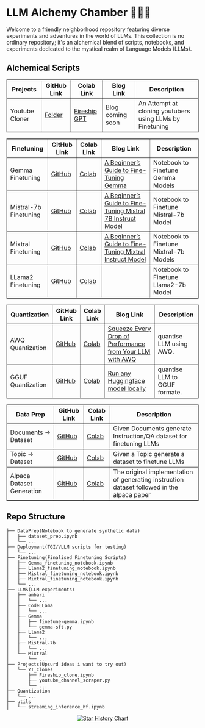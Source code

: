 # LLM Alchemy Chamber 🧙‍♂️✨

Welcome to a friendly neighborhood repository featuring diverse experiments and adventures in the world of LLMs. This collection is no ordinary repository; it's an alchemical blend of scripts, notebooks, and experiments dedicated to the mystical realm of Language Models (LLMs).


## Alchemical Scripts

<table border="1">
    <tr>
        <th>Projects</th>
        <th>GitHub Link</th>
        <th>Colab Link</th>
        <th>Blog Link</th>
        <th>Description</th>
    </tr>
    <tr>
        <td>Youtube Cloner</td>
        <td><a href="https://github.com/adithya-s-k/LLM-Alchemy-Chamber/tree/main/Projects/YT_Clones">Folder</a></td>
        <td><a href="https://colab.research.google.com/github/adithya-s-k/LLM-Alchemy-Chamber/blob/main/Projects/YT_Clones/Fireship_clone.ipynb">Fireship GPT</a></td>
        <td>Blog coming soon</td>
        <td>An Attempt at cloning youtubers using LLMs by Finetuning</td>
    </tr>
</table>



<table border="1">
    <tr>
        <th>Finetuning</th>
        <th>GitHub Link</th>
        <th>Colab Link</th>
        <th>Blog Link</th>
        <th>Description</th>
    </tr>
    <tr>
        <td>Gemma Finetuning</td>
        <td><a href="https://github.com/adithya-s-k/LLM-Cookbook/blob/main/Finetuning/Gemma_finetuning_notebook.ipynb">GitHub</a></td>
        <td><a href="https://colab.research.google.com/github/adithya-s-k/LLM-Cookbook/blob/main/Finetuning/Gemma_finetuning_notebook.ipynb">Colab</a></td>
        <td><a href="https://medium.com/@adithyask/a-beginners-guide-to-fine-tuning-gemma-0444d46d821c">A Beginner’s Guide to Fine-Tuning Gemma</a></td>
        <td>Notebook to Finetune Gemma Models</td>
    </tr>
    <tr>
        <td>Mistral-7b Finetuning</td>
        <td><a href="https://github.com/adithya-s-k/LLM-Cookbook/blob/main/Finetuning/Mistral_finetuning_notebook.ipynb">GitHub</a></td>
        <td><a href="https://colab.research.google.com/github/adithya-s-k/LLM-Cookbook/blob/main/Finetuning/Mistral_finetuning_notebook.ipynb">Colab</a></td>
        <td><a href="https://adithyask.medium.com/a-beginners-guide-to-fine-tuning-mistral-7b-instruct-model-0f39647b20fe">A Beginner’s Guide to Fine-Tuning Mistral 7B Instruct Model</a></td>
        <td>Notebook to Finetune Mistral-7b Model</td>
    </tr>
    <tr>
        <td>Mixtral Finetuning</td>
        <td><a href="https://github.com/adithya-s-k/LLM-Cookbook/blob/main/Finetuning/Mixtral_finetuning_notebook.ipynb">GitHub</a></td>
        <td><a href="https://colab.research.google.com/github/adithya-s-k/LLM-Cookbook/blob/main/Finetuning/Mixtral_finetuning_notebook.ipynb">Colab</a></td>
        <td><a href="https://generativeai.pub/a-beginners-guide-to-fine-tuning-mixtral-instruct-model-7f6a30aacf61">A Beginner’s Guide to Fine-Tuning Mixtral Instruct Model</a></td>
        <td>Notebook to Finetune Mixtral-7b Models</td>
    </tr>
    <tr>
        <td>LLama2 Finetuning</td>
        <td><a href="https://github.com/adithya-s-k/LLM-Cookbook/blob/main/Finetuning/Llama2_finetuning_notebook.ipynb">GitHub</a></td>
        <td><a href="https://colab.research.google.com/github/adithya-s-k/LLM-Cookbook/blob/main/Finetuning/Llama2_finetuning_notebook.ipynb">Colab</a></td>
        <td></td>
        <td>Notebook to Finetune Llama2-7b Model</td>
    </tr>
</table>

<table border="1">
    <tr>
        <th>Quantization</th>
        <th>GitHub Link</th>
        <th>Colab Link</th>
        <th>Blog Link</th>
        <th>Description</th>
    </tr>
    <tr>
        <td>AWQ Quantization</td>
        <td><a href="https://github.com/adithya-s-k/LLM-Alchemy-Chamber/blob/main/Quantization/AWQ_Quantization.ipynb">GitHub</a></td>
        <td><a href="https://colab.research.google.com/github/adithya-s-k/LLM-Alchemy-Chamber/blob/main/Quantization/AWQ_Quantization.ipynb">Colab</a></td>
        <td><a href="https://adithyask.medium.com/squeeze-every-drop-of-performance-from-your-llm-with-awq-activation-aware-quantization-53973365eaaa?sk=43ddb56748cab819777c1ccad39eb9ee">Squeeze Every Drop of Performance from Your LLM with AWQ</a></td>
        <td>quantise LLM using AWQ.</td>
    </tr>
    <tr>
        <td>GGUF Quantization</td>
        <td><a href="https://github.com/adithya-s-k/LLM-Alchemy-Chamber/blob/main/Quantization/GGUF_Quantization.ipynb">GitHub</a></td>
        <td><a href="https://colab.research.google.com/github/adithya-s-k/LLM-Alchemy-Chamber/blob/main/Quantization/GGUF_Quantization.ipynb">Colab</a></td>
        <td><a href="https://adithyask.medium.com/run-any-huggingface-model-locally-6bf817fdaff3?sk=46eea5f41270342bbc513a108fe6e57e">Run any Huggingface model locally</a></td>
        <td>quantise LLM to GGUF formate.</td>
    </tr>
</table>

<table border="1">
    <tr>
        <th>Data Prep</th>
        <th>GitHub Link</th>
        <th>Colab Link</th>
        <th>Description</th>
    </tr>
    <tr>
        <td>Documents -> Dataset</td>
        <td><a href="https://github.com/adithya-s-k/LLM-Cookbook/blob/main/DataPrep/dataset_generator_from_documents.ipynb">GitHub</a></td>
        <td><a href="https://colab.research.google.com/github/adithya-s-k/LLM-Cookbook/blob/main/DataPrep/dataset_generator_from_documents.ipynb">Colab</a></td>
        <td>Given Documents generate Instruction/QA dataset for finetuning LLMs</td>
    </tr>
    <tr>
        <td>Topic -> Dataset</td>
        <td><a href="https://github.com/adithya-s-k/LLM-Cookbook/blob/main/DataPrep/dataset_generator_from_topic.ipynb">GitHub</a></td>
        <td><a href="https://colab.research.google.com/github/adithya-s-k/LLM-Cookbook/blob/main/DataPrep/dataset_generator_from_topic.ipynb">Colab</a></td>
        <td>Given a Topic generate a dataset to finetune LLMs</td>
    </tr>
    <tr>
        <td>Alpaca Dataset Generation</td>
        <td><a href="https://github.com/adithya-s-k/LLM-Cookbook/blob/main/DataPrep/instruction_dataset_generator.ipynb">GitHub</a></td>
        <td><a href="https://colab.research.google.com/github.com/adithya-s-k/LLM-Cookbook/blob/main/DataPrep/instruction_dataset_generator.ipynb">Colab</a></td>
        <td>The original implementation of generating instruction dataset followed in the alpaca paper</td>
    </tr>
</table>


## Repo Structure

```
├── DataPrep(Notebook to generate synthetic data)
│   ├── dataset_prep.ipynb
│   └── ...
├── Deployment(TGI/VLLM scripts for testing)
│   └── ...
├── Finetuning(Finalised Finetuning Scripts)
│   ├── Gemma_finetuning_notebook.ipynb
│   ├── Llama2_finetuning_notebook.ipynb
│   ├── Mistral_finetuning_notebook.ipynb
│   ├── Mixtral_finetuning_notebook.ipynb
│   └── ...
├── LLMS(LLM experiments)
│   ├── ambari
│   │   └── ...
│   ├── CodeLLama
│   │   └── ...
│   ├── Gemma
│   │   ├── finetune-gemma.ipynb
│   │   └── gemma-sft.py
│   ├── Llama2
│   │   └── ...
│   ├── Mistral-7b
│   │   └── ...
│   └── Mixtral
│       └── ...
├── Projects(Upsurd ideas i want to try out)
│   └── YT_Clones
│       ├── Fireship_clone.ipynb
│       ├── youtube_channel_scraper.py
│       └── ...
├── Quantization
│   └── ...
├── utils
│   └── streaming_inference_hf.ipynb
```


<p align="center">
  <a href="https://adithyask.com">
    <img src="https://api.star-history.com/svg?repos=adithya-s-k/LLM-Alchemy-Chamber&type=Date" alt="Star History Chart">
  </a>
</p>